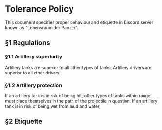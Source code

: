 # Tolerance Policy

This document specifies proper behaviour and etiquette in Discord server known as "Lebensraum der Panzer".

## §1 Regulations

### §1.1 Artillery superiority
Artillery tanks are superior to all other types of tanks. Artillery drivers are superior to all other drivers.

### §1.2 Artillery protection
If an artillery tank is in risk of being hit, other types of tanks within range must place themselves in the path of the projectile in question. If an artillery tank is in risk of being wet from mud and water,


## §2 Etiquette














[//]: # (Fraktur?)
[//]: # (http://unifraktur.sourceforge.net/maguntia.html)
